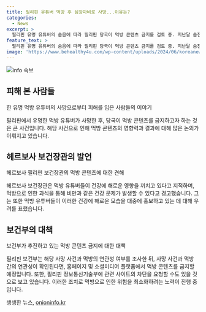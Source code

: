 ```yaml
---
title: 필리핀 유튜버 먹방 후 심장마비로 사망...이유는?
categories:
  - News
excerpt: >
  필리핀 유명 유튜버의 숨음에 따라 필리핀 당국이 먹방 콘텐츠 금지를 검토 중. 지난달 숨진 유명 먹방 유튜버로 인해 보건부 장관은 먹방이 건강에 미치는 부정적 영향을 지적하며 관련 콘텐츠 금지를 주장. 조사를 통해 먹방과 유튜버의 사망과의 연관성 여부를 확인한 뒤, 홈페이지 및 소셜미디어 플랫폼에서 먹방 콘텐츠를 금지할 계획.
feature_text: >
  필리핀 유명 유튜버의 숨음에 따라 필리핀 당국이 먹방 콘텐츠 금지를 검토 중. 지난달 숨진 유명 먹방 유튜버로 인해 보건부 장관은 먹방이 건강에 미치는 부정적 영향을 지적하며 관련 콘텐츠 금지를 주장. 조사를 통해 먹방과 유튜버의 사망과의 연관성 여부를 확인한 뒤, 홈페이지 및 소셜미디어 플랫폼에서 먹방 콘텐츠를 금지할 계획.
image: 'https://www.behealthy4u.com/wp-content/uploads/2024/06/koreanews.jpg'
---
```


<p><img src="https://www.behealthy4u.com/wp-content/uploads/2024/06/koreanews.jpg" alt="info 속보" /></p>

<h2 data-ke-size="size26">피해 본 사람들</h2>

<p data-ke-size="size16">한 유명 먹방 유튜버의 사망으로부터 피해를 입은 사람들의 이야기</p>

<p>필리핀에서 유명한 먹방 유튜버가 사망한 후, 당국이 먹방 콘텐츠를 금지하고자 하는 것은 큰 사건입니다. 해당 사건으로 인해 먹방 콘텐츠의 영향력과 결과에 대해 많은 논의가 이뤄지고 있습니다.</p>

<h2 data-ke-size="size26">헤르보사 보건장관의 발언</h2>

<p data-ke-size="size16">헤르보사 필리핀 보건장관의 먹방 콘텐츠에 대한 견해</p>

<p>헤르보사 보건장관은 먹방 유튜버들이 건강에 해로운 영향을 끼치고 있다고 지적하며, 먹방으로 인한 과식을 통해 비만과 같은 건강 문제가 발생할 수 있다고 경고했습니다. 그는 또한 먹방 유튜버들이 이러한 건강에 해로운 모습을 대중에 홍보하고 있는 데 대해 우려를 표했습니다.</p>

<h2 data-ke-size="size26">보건부의 대책</h2>

<p data-ke-size="size16">보건부가 추진하고 있는 먹방 콘텐츠 금지에 대한 대책</p>

<p>필리핀 보건부는 해당 사망 사건과 먹방의 연관성 여부를 조사한 뒤, 사망 사건과 먹방 간의 연관성이 확인된다면, 홈페이지 및 소셜미디어 플랫폼에서 먹방 콘텐츠를 금지할 예정입니다. 또한, 필리핀 정보통신기술부에 관련 사이트의 차단을 요청할 수도 있을 것으로 보고 있습니다. 이러한 조치로 먹방으로 인한 위험을 최소화하려는 노력이 진행 중입니다.</p>
생생한 뉴스, <a href="https://onioninfo.kr" rel="dofollow">onioninfo.kr</a>


